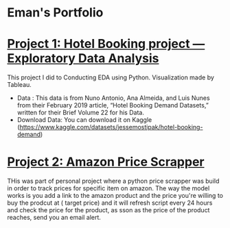 # Eman's Portfolio
# [Project 1: Hotel Booking project — Exploratory Data Analysis](https://github.com/EmanRefaat/Hotel-Booking-EDA)
This project I did to Conducting EDA using Python. Visualization made by Tableau.
* Data :  This data is from Nuno Antonio, Ana Almeida, and Luis Nunes from their February 2019 article, “Hotel Booking Demand Datasets,” written for their Brief Volume 22 for his Data.
* Download Data: You can download it on Kaggle (https://www.kaggle.com/datasets/jessemostipak/hotel-booking-demand)

# [Project 2: Amazon Price Scrapper](https://github.com/EmanRefaat/BlackFriday_PythonScrapper)
THis was part of personal project where a python price scrapper was build in order to track prices for specific item on amazon.
The way the model works is you add a link to the amazon product and the price you're willing to buy the prodcut at ( target price)
and it will refresh script every 24 hours and check the price for the product, as sson as the price of the product reaches, 
send you an email alert. 

